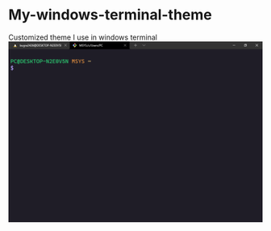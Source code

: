 # My-windows-terminal-theme
Customized theme I use in windows terminal
![enter image description here](https://raw.githubusercontent.com/Bugra2426/My-windows-terminal-theme/main/windows%20terminal.png)
